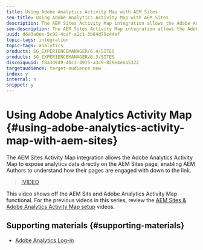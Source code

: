```yaml
---
title: Using Adobe Analytics Activity Map with AEM Sites
seo-title: Using Adobe Analytics Activity Map with AEM Sites
description: The AEM Sites Activity Map integration allows the Adobe Analytics Activity Map to expose analytics data directly on the AEM Sites page, enabling AEM Authors to understand how their pages are engaged with down to the link. 
seo-description: The AEM Sites Activity Map integration allows the Adobe Analytics Activity Map to expose analytics data directly on the AEM Sites page, enabling AEM Authors to understand how their pages are engaged with down to the link. 
uuid: d6a3a0ee-5c92-4caf-a2c1-3b84d79c44af
topic-tags: integration
topic-tags: analytics
products: SG_EXPERIENCEMANAGER/6.4/SITES
products: SG_EXPERIENCEMANAGER/6.3/SITES
discoiquuid: f8a3d949-40c3-4915-a3c9-829e4eba5322
targetaudience: target-audience new
index: y
internal: n
snippet: y
---
```


# Using Adobe Analytics Activity Map {#using-adobe-analytics-activity-map-with-aem-sites}

The AEM Sites Activity Map integration allows the Adobe Analytics Activity Map to expose analytics data directly on the AEM Sites page, enabling AEM Authors to understand how their pages are engaged with down to the link.

>[!VIDEO](https://video.tv.adobe.com/v/17436/?quality=9)

This video shows off the AEM Sits and Adobe Analytics Activity Map functional. For the previous videos in this series, review the [AEM Sites & Adobe Analytics Activity Map setup](activity-map-feature-video-setup.md) videos.

## Supporting materials {#supporting-materials}

* [Adobe Analytics Log-in](https://my.omniture.com/login/)

